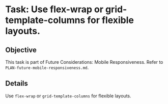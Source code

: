 # Task: Use flex-wrap or grid-template-columns for flexible layouts.

## Objective
This task is part of Future Considerations: Mobile Responsiveness. Refer to `PLAN-future-mobile-responsiveness.md`.

## Details
Use `flex-wrap` or `grid-template-columns` for flexible layouts.
